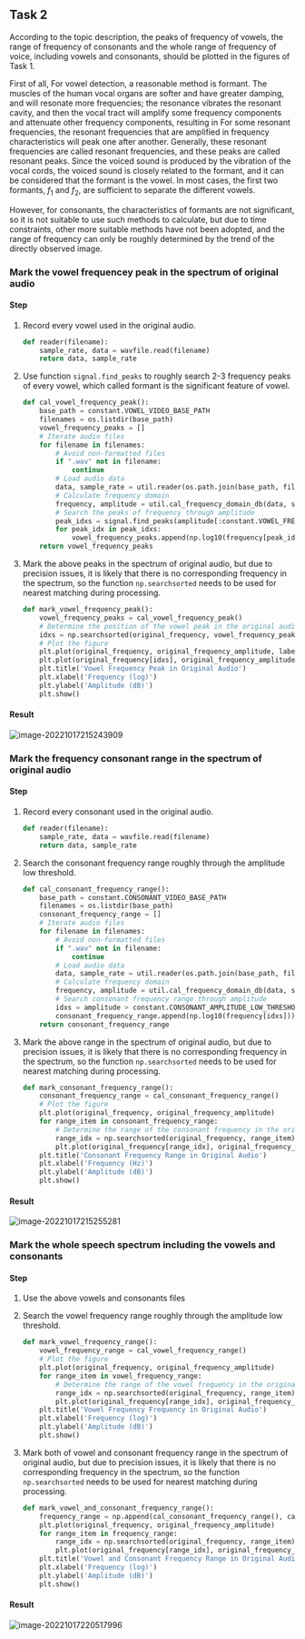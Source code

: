 ## Task 2

According to the topic description, the peaks of frequency of vowels, the range of frequency of consonants and the whole
range of frequency of voice, including vowels and consonants, should be plotted in the figures of Task 1.

First of all, For vowel detection, a reasonable method is formant. The muscles of the human vocal organs are softer and
have greater damping, and will resonate more frequencies; the resonance vibrates the resonant cavity, and then the vocal
tract will amplify some frequency components and attenuate other frequency components, resulting in For some resonant
frequencies, the resonant frequencies that are amplified in frequency characteristics will peak one after another.
Generally, these resonant frequencies are called resonant frequencies, and these peaks are called resonant peaks. Since
the voiced sound is produced by the vibration of the vocal cords, the voiced sound is closely related to the formant,
and it can be considered that the formant is the vowel. In most cases, the first two formants, $f_1$ and $f_2$, are
sufficient to separate the different vowels.

However, for consonants, the characteristics of formants are not significant, so it is not suitable to use such methods
to calculate, but due to time constraints, other more suitable methods have not been adopted, and the range of frequency
can only be roughly determined by the trend of the directly observed image.

### Mark the vowel frequencey peak in the spectrum of original audio

#### Step

1. Record every vowel used in the original audio.

   ```python
   def reader(filename):
       sample_rate, data = wavfile.read(filename)
       return data, sample_rate
   ```

1. Use function `signal.find_peaks` to roughly search 2-3 frequency peaks of every vowel, which called formant is the
   significant feature of vowel.

   ```python
   def cal_vowel_frequency_peak():
       base_path = constant.VOWEL_VIDEO_BASE_PATH
       filenames = os.listdir(base_path)
       vowel_frequency_peaks = []
       # Iterate audio files
       for filename in filenames:
           # Avoid non-formatted files
           if ".wav" not in filename:
               continue
           # Load audio data
           data, sample_rate = util.reader(os.path.join(base_path, filename))
           # Calculate frequency domain
           frequency, amplitude = util.cal_frequency_domain_db(data, sample_rate)
           # Search the peaks of frequency through amplitude
           peak_idxs = signal.find_peaks(amplitude[:constant.VOWEL_FREQUENCY_HIGH_THRESHOLD], distance=1000)[0]
           for peak_idx in peak_idxs:
               vowel_frequency_peaks.append(np.log10(frequency[peak_idx]))
       return vowel_frequency_peaks
   ```

1. Mark the above peaks in the spectrum of original audio, but due to precision issues, it is likely that there is no
   corresponding frequency in the spectrum, so the function `np.searchsorted` needs to be used for nearest matching
   during processing.

   ```python
   def mark_vowel_frequency_peak():
       vowel_frequency_peaks = cal_vowel_frequency_peak()
       # Determine the position of the vowel peak in the original audio frequency
       idxs = np.searchsorted(original_frequency, vowel_frequency_peaks)
       # Plot the figure
       plt.plot(original_frequency, original_frequency_amplitude, label='Original Audio')
       plt.plot(original_frequency[idxs], original_frequency_amplitude[idxs], 'r.', label='Vowel Frequency Peak')
       plt.title('Vowel Frequency Peak in Original Audio')
       plt.xlabel('Frequency (log)')
       plt.ylabel('Amplitude (dB)')
       plt.show()
   ```

#### Result

![image-20221017215243909](https://chrisgray.oss-cn-beijing.aliyuncs.com/Imageshack/image-20221017215243909.png)

### Mark the frequency consonant range in the spectrum of original audio

#### Step

1. Record every consonant used in the original audio.

   ```python
   def reader(filename):
       sample_rate, data = wavfile.read(filename)
       return data, sample_rate
   ```

1. Search the consonant frequency range roughly through the amplitude low threshold.

   ```python
   def cal_consonant_frequency_range():
       base_path = constant.CONSONANT_VIDEO_BASE_PATH
       filenames = os.listdir(base_path)
       consonant_frequency_range = []
       # Iterate audio files
       for filename in filenames:
           # Avoid non-formatted files
           if ".wav" not in filename:
               continue
           # Load audio data
           data, sample_rate = util.reader(os.path.join(base_path, filename))
           # Calculate frequency domain
           frequency, amplitude = util.cal_frequency_domain_db(data, sample_rate)
           # Search consonant frequency range through amplitude
           idxs = amplitude > constant.CONSONANT_AMPLITUDE_LOW_THRESHOLD
           consonant_frequency_range.append(np.log10(frequency[idxs]))
       return consonant_frequency_range
   ```

1. Mark the above range in the spectrum of original audio, but due to precision issues, it is likely that there is no
   corresponding frequency in the spectrum, so the function `np.searchsorted` needs to be used for nearest matching
   during processing.

   ```python
   def mark_consonant_frequency_range():
       consonant_frequency_range = cal_consonant_frequency_range()
       # Plot the figure
       plt.plot(original_frequency, original_frequency_amplitude)
       for range_item in consonant_frequency_range:
           # Determine the range of the consonant frequency in the original audio frequency
           range_idx = np.searchsorted(original_frequency, range_item)
           plt.plot(original_frequency[range_idx], original_frequency_amplitude[range_idx], 'r.', label='Consonant Frequency Range')
       plt.title('Consonant Frequency Range in Original Audio')
       plt.xlabel('Frequency (Hz)')
       plt.ylabel('Amplitude (dB)')
       plt.show()
   ```

#### Result

![image-20221017215255281](https://chrisgray.oss-cn-beijing.aliyuncs.com/Imageshack/image-20221017215255281.png)

### Mark the whole speech spectrum including the vowels and consonants

#### Step

1. Use the above vowels and consonants files

1. Search the vowel frequency range roughly through the amplitude low threshold.

   ```python
   def mark_vowel_frequency_range():
       vowel_frequency_range = cal_vowel_frequency_range()
       # Plot the figure
       plt.plot(original_frequency, original_frequency_amplitude)
       for range_item in vowel_frequency_range:
           # Determine the range of the vowel frequency in the original audio frequency
           range_idx = np.searchsorted(original_frequency, range_item)
           plt.plot(original_frequency[range_idx], original_frequency_amplitude[range_idx], 'r.', label='Consonant Frequency Range')
       plt.title('Vowel Frequency Frequency in Original Audio')
       plt.xlabel('Frequency (log)')
       plt.ylabel('Amplitude (dB)')
       plt.show()
   ```

1. Mark both of vowel and consonant frequency range in the spectrum of original audio, but due to precision issues, it
   is likely that there is no corresponding frequency in the spectrum, so the function `np.searchsorted` needs to be
   used for nearest matching during processing.

   ```python
   def mark_vowel_and_consonant_frequency_range():
       frequency_range = np.append(cal_consonant_frequency_range(), cal_vowel_frequency_range())
       plt.plot(original_frequency, original_frequency_amplitude)
       for range_item in frequency_range:
           range_idx = np.searchsorted(original_frequency, range_item)
           plt.plot(original_frequency[range_idx], original_frequency_amplitude[range_idx], 'r.', label='Vowel and Consonant Frequency Range')
       plt.title('Vowel and Consonant Frequency Range in Original Audio')
       plt.xlabel('Frequency (log)')
       plt.ylabel('Amplitude (dB)')
       plt.show()
   ```

#### Result

![image-20221017220517996](https://chrisgray.oss-cn-beijing.aliyuncs.com/Imageshack/image-20221017220517996.png)
